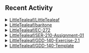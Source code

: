 <h2>Recent Activity</h2>
<details><summary><a href="https://www.github.com/LittleTealeaf/LittleTealeaf">LittleTealeaf/LittleTealeaf</a></summary><ul><li><code>python</code> <a href="https://www.github.com/LittleTealeaf/LittleTealeaf/commit/9057391ec77d6c10aa0b9f88edd8cb9cb4030686">#9057391</a>  Recent Activity works?</li><li><code>python</code> <a href="https://www.github.com/LittleTealeaf/LittleTealeaf/commit/cb81b2ecc2d04d25cfb015030e90c37b1e785958">#cb81b2e</a>  Added twitter badge</li><li><code>python</code> <a href="https://www.github.com/LittleTealeaf/LittleTealeaf/commit/064214a6c7938eea61ea49f4baede7c8147e0129">#064214a</a>  testing on github</li><li><code>python</code> <a href="https://www.github.com/LittleTealeaf/LittleTealeaf/commit/702c537d53ef7b4659d78d95b079f94eb112914a">#702c537</a>  test push</li><li><code>python</code> <a href="https://www.github.com/LittleTealeaf/LittleTealeaf/commit/d6da91b3b0dadb8b27c08941b1abdcd369904f02">#d6da91b</a>  Changes</li><li><code>python</code> <a href="https://www.github.com/LittleTealeaf/LittleTealeaf/commit/8629b499a2d0989615e95e59eebe40be516af8fc">#8629b49</a>  message</li><li><code>python</code> <a href="https://www.github.com/LittleTealeaf/LittleTealeaf/commit/545e05598c72284e349a274f72a5bb435f6b7ed5">#545e055</a>  added sha message</li><li><code>python</code> <a href="https://www.github.com/LittleTealeaf/LittleTealeaf/commit/5e3f127a4ef683a72b574d5f0d2120c2e6ef5174">#5e3f127</a>  added sha message</li><li><code>python</code> <a href="https://www.github.com/LittleTealeaf/LittleTealeaf/commit/525e8580c63147230865288a1e7cce8f4e063780">#525e858</a>  Added todo</li><li><code>python</code> <a href="https://www.github.com/LittleTealeaf/LittleTealeaf/commit/b4c9e600729776941bebc72776e9ca9879357fa3">#b4c9e60</a>  finished recent activity</li><li><code>python</code> <a href="https://www.github.com/LittleTealeaf/LittleTealeaf/commit/fe351d8277612a39fa4a21cce20ef3642da6419e">#fe351d8</a>  recent activity</li><li><code>python</code> <a href="https://www.github.com/LittleTealeaf/LittleTealeaf/commit/fbacbc6bf0a825ebab921d09f3ec8ede7206412d">#fbacbc6</a>  changes</li><li><code>python</code> <a href="https://www.github.com/LittleTealeaf/LittleTealeaf/commit/b877d38cceb4cfa3b55819f075e487334cccc61b">#b877d38</a>  changes</li></ul></details>
<details><summary><a href="https://www.github.com/LittleTealeaf/baritone">LittleTealeaf/baritone</a></summary><ul><li><code>1.18.1</code> <a href="https://www.github.com/LittleTealeaf/baritone/commit/de67ae1b97eb3d3dd6631d41ae35f9461290cbca">#de67ae1</a>  Cleanup Code</li><li><code>1.18.1</code> <a href="https://www.github.com/LittleTealeaf/baritone/commit/8a54c0e9c74b572e267aa200b5b5d86c3d92d7d8">#8a54c0e</a>  something</li><li><code>1.18.1</code> <a href="https://www.github.com/LittleTealeaf/baritone/commit/0d34790980469b2886ec6e27bf050b01958a2dec">#0d34790</a>  Recipes</li><li><code>1.18.1</code> <a href="https://www.github.com/LittleTealeaf/baritone/commit/3afb949f434c8338f20c2b51a10722ab1a26d836">#3afb949</a>  Basic Crafting</li></ul></details>
<details><summary><a href="https://www.github.com/LittleTealeaf/EC-272">LittleTealeaf/EC-272</a></summary><ul><li><code>main</code> <a href="https://www.github.com/LittleTealeaf/EC-272/commit/a316ad6cf64eb4b6ccd17184cd249ef12dc91ccd">#a316ad6</a>  class notes</li></ul></details>
<details><summary><a href="https://www.github.com/LittleTealeaf/SER-210-Assignment-01">LittleTealeaf/SER-210-Assignment-01</a></summary><ul><li><code>main</code> <a href="https://www.github.com/LittleTealeaf/SER-210-Assignment-01/commit/73c22d9a6620437ddd0b4970074d488639dec446">#73c22d9</a>  Code Cleanup</li><li><code>main</code> <a href="https://www.github.com/LittleTealeaf/SER-210-Assignment-01/commit/cb19675f8531d93a12e36334ce7629e9a5b0b581">#cb19675</a>  Moved Play Again button up</li><li><code>main</code> <a href="https://www.github.com/LittleTealeaf/SER-210-Assignment-01/commit/b4e8ed505d351a383de3aacd0a3fb182730dd80f">#b4e8ed5</a>  Added Button Functionality</li><li><code>main</code> <a href="https://www.github.com/LittleTealeaf/SER-210-Assignment-01/commit/e36847b435c2e195dd2d22ce51c268eb1c9785d3">#e36847b</a>  Created Reset Button</li><li><code>main</code> <a href="https://www.github.com/LittleTealeaf/SER-210-Assignment-01/commit/fe45e2bc93ad00e631118b422e415a13527048fb">#fe45e2b</a>  Customized layout for greeter and instructions</li></ul></details>
<details><summary><a href="https://www.github.com/LittleTealeaf/GDD-140-Exercise-2.1">LittleTealeaf/GDD-140-Exercise-2.1</a></summary><ul><li><code>main</code> <a href="https://www.github.com/LittleTealeaf/GDD-140-Exercise-2.1/commit/7c44a831d6c2563f32bc59d4510e7b6eef3bf029">#7c44a83</a>  I got carried away</li><li><code>main</code> <a href="https://www.github.com/LittleTealeaf/GDD-140-Exercise-2.1/commit/28776e262e41cc06269ee92af21d611b562dd436">#28776e2</a>  transparency is random</li><li><code>main</code> <a href="https://www.github.com/LittleTealeaf/GDD-140-Exercise-2.1/commit/14436627c61ebb742cf4b0c1e4e0a2cd3c1d4757">#1443662</a>  changed speeds</li><li><code>main</code> <a href="https://www.github.com/LittleTealeaf/GDD-140-Exercise-2.1/commit/d94b18813c1a54d3d0463f05f44abbf44b97fffb">#d94b188</a>  circles are now drawn at 50% opacity</li><li><code>main</code> <a href="https://www.github.com/LittleTealeaf/GDD-140-Exercise-2.1/commit/b09641230c3e5cbcfcc4aac7f16d1d26d69a7bfe">#b096412</a>  Colors!</li><li><code>main</code> <a href="https://www.github.com/LittleTealeaf/GDD-140-Exercise-2.1/commit/f71cc02ff5ff630e2ecc9df4a22389f24e075918">#f71cc02</a>  Added ellipse that bounces off edges of the screen</li></ul></details>
<details><summary><a href="https://www.github.com/LittleTealeaf/GDD-140-Template">LittleTealeaf/GDD-140-Template</a></summary><ul><li><code>main</code> <a href="https://www.github.com/LittleTealeaf/GDD-140-Template/commit/3717f8acb04b901b58daab6fd999a508c995d192">#3717f8a</a>  Removed need for misc. JS files, using cloudfare versions</li></ul></details>
